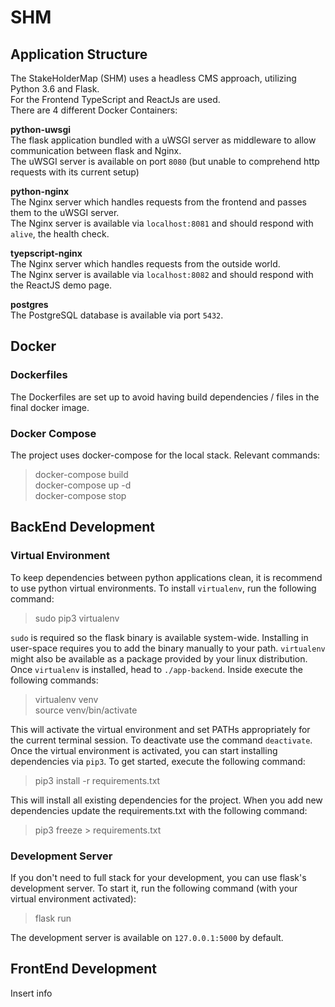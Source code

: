 # SHM
## Application Structure
The StakeHolderMap (SHM) uses a headless CMS approach, utilizing Python 3.6 and Flask.  
For the Frontend TypeScript and ReactJs are used.  
There are 4 different Docker Containers:

**python-uwsgi**  
The flask application bundled with a uWSGI server as middleware to allow communication between flask and Nginx.  
The uWSGI server is available on port `8080` (but unable to comprehend http requests with its current setup)
 
**python-nginx**  
The Nginx server which handles requests from the frontend and passes them to the uWSGI server.  
The Nginx server is available via `localhost:8081` and should respond with `alive`, the health check.
 
**tyepscript-nginx**  
The Nginx server which handles requests from the outside world.  
The Nginx server is available via `localhost:8082` and should respond with the ReactJS demo page.
 
**postgres**  
The PostgreSQL database is available via port `5432`.

## Docker
### Dockerfiles
The Dockerfiles are set up to avoid having build dependencies / files in the final docker image.

### Docker Compose
The project uses docker-compose for the local stack. Relevant commands:

> docker-compose build  
> docker-compose up -d  
> docker-compose stop
 
## BackEnd Development
### Virtual Environment
To keep dependencies between python applications clean, it is recommend to use python virtual environments. To install `virtualenv`, run the following command:
 
> sudo pip3 virtualenv
 
`sudo` is required so the flask binary is available system-wide. Installing in user-space requires you to add the binary manually to your path. `virtualenv` might also be available as a package provided by your linux distribution.  
Once `virtualenv` is installed, head to `./app-backend`. Inside execute the following commands:
 
> virtualenv venv  
> source venv/bin/activate
 
This will activate the virtual environment and set PATHs appropriately for the current terminal session. To deactivate use the command `deactivate`.  
Once the virtual environment is activated, you can start installing dependencies via `pip3`. To get started, execute the following command:

> pip3 install -r requirements.txt

This will install all existing dependencies for the project. When you add new dependencies update the requirements.txt with the following command:

> pip3 freeze > requirements.txt

### Development Server
If you don't need to full stack for your development, you can use flask's development server. To start it, run the following command (with your virtual environment activated):

> flask run

The development server is available on `127.0.0.1:5000` by default.

## FrontEnd Development
Insert info